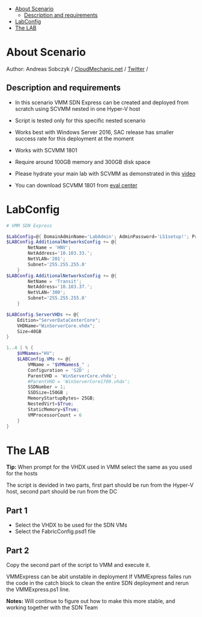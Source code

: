 <!-- TOC -->

- [About Scenario](#about-scenario)
    - [Description and requirements](#description-and-requirements)
- [LabConfig](#labconfig)
- [The LAB](#the-lab)

<!-- /TOC -->

# About Scenario 
Author: Andreas Sobczyk / [CloudMechanic.net](https://CloudMechanic.net) / [Twitter](http://twitter.com/Andreas_Sobczyk) / 

## Description and requirements
* In this scenario VMM SDN Express can be created and deployed from scratch using SCVMM nested in one Hyper-V host
* Script is tested only for this specific nested scenario
* Works best with Windows Server 2016, SAC release has smaller success rate for this deployment at the moment

* Works with SCVMM 1801
* Require around 100GB memory and 300GB disk space

* Please hydrate your main lab with SCVMM as demonstrated in this [video](https://youtu.be/NTrncW2omSY?list=PLf9T7wfY_JD2UpjLXoYNcnu4rc1JSPfqE) 
* You can download SCVMM 1801 from [eval center](https://www.microsoft.com/en-us/evalcenter/evaluate-system-center-release)



# LabConfig

```PowerShell
# VMM SDN Express

$LabConfig=@{ DomainAdminName='LabAdmin'; AdminPassword='LS1setup!'; Prefix = 'VMMSDNExpress-'; SecureBoot=$false; SwitchName = 'LabSwitch'; DCEdition='ServerDataCenter'; VMs=@();InstallSCVMM='Yes'; PullServerDC=$false; CreateClientParent=$false ; ClientEdition='Enterprise'; Internet=$true;AllowedVLANs="1-400"; AdditionalNetworksInDC=$true; AdditionalNetworksConfig=@(); EnableGuestServiceInterface=$true;}
$LABConfig.AdditionalNetworksConfig += @{ 
        NetName = 'HNV';
        NetAddress='10.103.33.';
        NetVLAN='201';
        Subnet='255.255.255.0'
    }
$LABConfig.AdditionalNetworksConfig += @{ 
        NetName = 'Transit';
        NetAddress='10.103.37.';
        NetVLAN='300';
        Subnet='255.255.255.0'
    }

$LABConfig.ServerVHDs += @{
    Edition="ServerDataCenterCore";
    VHDName="WinServerCore.vhdx";
    Size=40GB
}

1..4 | % { 
    $VMNames="HV";
    $LABConfig.VMs += @{
        VMName = "$VMNames$_" ;
        Configuration = 'S2D' ;
        ParentVHD = 'WinServerCore.vhdx';
        #ParentVHD = 'WinServerCore1709.vhdx';
        SSDNumber = 1;
        SSDSize=150GB ;
        MemoryStartupBytes= 25GB;
        NestedVirt=$True;
        StaticMemory=$True;
        VMProcessorCount = 6
    }
}
```

# The LAB

**Tip:** When prompt for the VHDX used in VMM select the same as you used for the hosts

The script is devided in two parts, first part should be run from the Hyper-V host, second part should be run from the DC

## Part 1
* Select the VHDX to be used for the SDN VMs
* Select the FabricConfig.psd1 file 

## Part 2
Copy the second part of the script to VMM and execute it.

VMMExpress can be abit unstable in deployment
If VMMExpress failes run the code in the catch block to clean the entire SDN deployment and rerun the VMMExpress.ps1 line.

**Notes:** Will continue to figure out how to make this more stable, and working together with the SDN Team